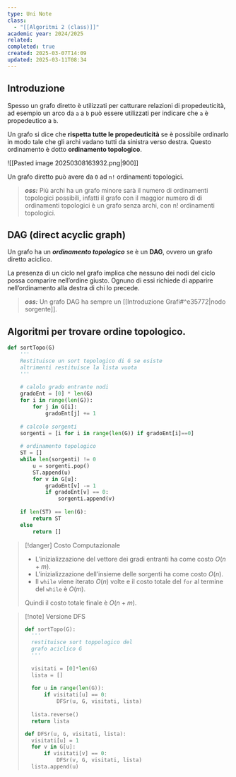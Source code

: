 ```yaml
---
type: Uni Note
class:
  - "[[Algoritmi 2 (class)]]"
academic year: 2024/2025
related: 
completed: true
created: 2025-03-07T14:09
updated: 2025-03-11T08:34
---
```

## Introduzione

Spesso un grafo diretto è utilizzati per catturare relazioni di propedeuticità, ad esempio un arco da `a` a `b` può essere utilizzati per indicare che `a` è propedeutico a `b`.

Un grafo si dice che **rispetta tutte le propedeuticità** se è possibile ordinarlo in modo tale che gli archi vadano tutti da sinistra verso destra. Questo ordinamento è dotto **ordinamento topologico**.

![[Pasted image 20250308163932.png|900]]

Un grafo diretto può avere da `0` ad `n!` ordinamenti topologici.

>***oss:*** Più archi ha un grafo minore sarà il numero di ordinamenti topologici possibili, infatti il grafo con il maggior numero di di ordinamenti topologici è un grafo senza archi, con n! ordinamenti topologici.

## DAG (direct acyclic graph)

Un grafo ha un ***ordinamento topologico*** se è un **DAG**, ovvero un grafo diretto aciclico.

La presenza di un ciclo nel grafo implica che nessuno dei nodi del ciclo possa comparire nell’ordine giusto. Ognuno di essi richiede di apparire nell’ordinamento alla destra di chi lo precede.

>***oss:*** Un grafo DAG ha sempre un [[Introduzione Grafi#^e35772|nodo sorgente]].

## Algoritmi per trovare ordine topologico.

```python
def sortTopo(G)
	'''
	Restituisce un sort topologico di G se esiste
	altrimenti restituisce la lista vuota
	'''
	
	# calolo grado entrante nodi
	gradoEnt = [0] * len(G)
	for i in range(len(G)):
		for j in G[i]:
			gradoEnt[j] += 1
	
	# calcolo sorgenti
	sorgenti = [i for i in range(len(G)) if gradoEnt[i]==0]
	
	# ordinamento topologico
	ST = []
	while len(sorgenti) != 0
		u = sorgenti.pop()
		ST.append(u)
		for v in G[u]:
			gradoEnt[v] -= 1
			if gradoEnt[v] == 0:
				sorgenti.append(v)
	
	if len(ST) == len(G): 
		return ST
	else 
		return []
```

>[!danger] Costo Computazionale
>
>- L’inizializzazione del vettore dei gradi entranti ha come costo $O(n + m)$.
>- L'inizializzazione dell’insieme delle sorgenti ha come costo $O(n)$.
>- Il `while` viene iterato $O(n)$ volte e il costo totale del `for` al termine del `while` è $O(m)$.
>  
>Quindi il costo totale finale è $O(n + m)$.

>[!note] Versione DFS
>
>```python
>def sortTopo(G):
>	'''
>	restituisce sort toppologico del
>	grafo aciclico G
>	'''
>	
>	visitati = [0]*len(G)
>	lista = []
>	
>	for u in range(len(G)):
>		if visitati[u] == 0:
>			DFSr(u, G, visitati, lista)
>			
>	lista.reverse()
>	return lista
>```
>
>```python
>def DFSr(u, G, visitati, lista):
>	visitati[u] = 1
>	for v in G[u]:
>		if visitati[v] == 0:
>			DFSr(v, G, visitati, lista)
>	lista.append(u)
>```
